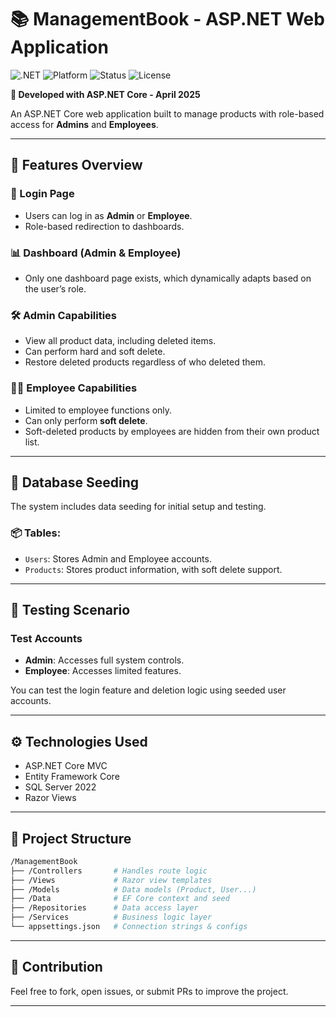 # 📚 ManagementBook - ASP.NET Web Application

![.NET](https://img.shields.io/badge/ASP.NET-Core-blue)
![Platform](https://img.shields.io/badge/Platform-WebApp-lightgrey)
![Status](https://img.shields.io/badge/Version-1.0.0-success)
![License](https://img.shields.io/badge/License-MIT-green)

**📍 Developed with ASP.NET Core - April 2025**

An ASP.NET Core web application built to manage products with role-based access for **Admins** and **Employees**.

---

## 🚀 Features Overview

### 🔐 Login Page
- Users can log in as **Admin** or **Employee**.
- Role-based redirection to dashboards.

### 📊 Dashboard (Admin & Employee)
- Only one dashboard page exists, which dynamically adapts based on the user’s role.

### 🛠️ Admin Capabilities
- View all product data, including deleted items.
- Can perform hard and soft delete.
- Restore deleted products regardless of who deleted them.

### 👨‍💼 Employee Capabilities
- Limited to employee functions only.
- Can only perform **soft delete**.
- Soft-deleted products by employees are hidden from their own product list.

---

## 💾 Database Seeding

The system includes data seeding for initial setup and testing.

### 📦 Tables:
- `Users`: Stores Admin and Employee accounts.
- `Products`: Stores product information, with soft delete support.

---

## 🧪 Testing Scenario

### Test Accounts
- **Admin**: Accesses full system controls.
- **Employee**: Accesses limited features.

You can test the login feature and deletion logic using seeded user accounts.

---

## ⚙️ Technologies Used
- ASP.NET Core MVC
- Entity Framework Core
- SQL Server 2022
- Razor Views

---

## 📂 Project Structure

```bash
/ManagementBook
├── /Controllers       # Handles route logic
├── /Views             # Razor view templates
├── /Models            # Data models (Product, User...)
├── /Data              # EF Core context and seed
├── /Repositories      # Data access layer
├── /Services          # Business logic layer
└── appsettings.json   # Connection strings & configs
```

---

## 🙌 Contribution
Feel free to fork, open issues, or submit PRs to improve the project.

---


